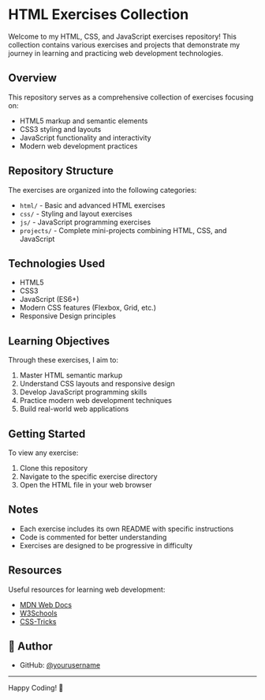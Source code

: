 # HTML Exercises Collection

Welcome to my HTML, CSS, and JavaScript exercises repository! This collection contains various exercises and projects that demonstrate my journey in learning and practicing web development technologies.

## Overview

This repository serves as a comprehensive collection of exercises focusing on:

- HTML5 markup and semantic elements
- CSS3 styling and layouts
- JavaScript functionality and interactivity
- Modern web development practices

## Repository Structure

The exercises are organized into the following categories:

- `html/` - Basic and advanced HTML exercises
- `css/` - Styling and layout exercises
- `js/` - JavaScript programming exercises
- `projects/` - Complete mini-projects combining HTML, CSS, and JavaScript

## Technologies Used

- HTML5
- CSS3
- JavaScript (ES6+)
- Modern CSS features (Flexbox, Grid, etc.)
- Responsive Design principles

## Learning Objectives

Through these exercises, I aim to:

1. Master HTML semantic markup
2. Understand CSS layouts and responsive design
3. Develop JavaScript programming skills
4. Practice modern web development techniques
5. Build real-world web applications

## Getting Started

To view any exercise:

1. Clone this repository
2. Navigate to the specific exercise directory
3. Open the HTML file in your web browser

## Notes

- Each exercise includes its own README with specific instructions
- Code is commented for better understanding
- Exercises are designed to be progressive in difficulty

## Resources

Useful resources for learning web development:

- [MDN Web Docs](https://developer.mozilla.org/)
- [W3Schools](https://www.w3schools.com/)
- [CSS-Tricks](https://css-tricks.com/)

## 👤 Author

- GitHub: [@yourusername](https://github.com/mulbahoplanojames)

---

Happy Coding! 🎉
